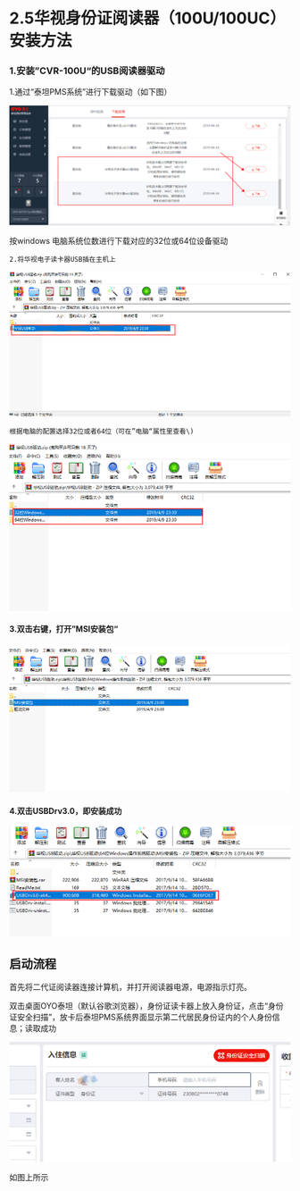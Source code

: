 # 2.5华视身份证阅读器（100U/100UC）安装方法

### 1.安装”CVR-100U“的USB阅读器驱动

1.通过“泰坦PMS系统”进行下载驱动（如下图）

![](../../../.gitbook/assets/image%20%28609%29.png)

按windows 电脑系统位数进行下载对应的32位或64位设备驱动

    2.将华视电子读卡器USB插在主机上

![](../../../.gitbook/assets/image%20%28497%29.png)

    根据电脑的配置选择32位或者64位（可在”电脑“属性里查看\)

![](../../../.gitbook/assets/image%20%28154%29.png)

#### 3.双击右键，打开”MSI安装包“

![](../../../.gitbook/assets/image%20%28209%29.png)

#### 4.双击USBDrv3.0，即安装成功

![](../../../.gitbook/assets/image%20%28491%29.png)

## 启动流程

首先将二代证阅读器连接计算机，并打开阅读器电源，电源指示灯亮。

双击桌面OYO泰坦（默认谷歌浏览器），身份证读卡器上放入身份证，点击“身份证安全扫描”，放卡后泰坦PMS系统界面显示第二代居民身份证内的个人身份信息；读取成功

![](../../../.gitbook/assets/image%20%28668%29.png)

如图上所示

